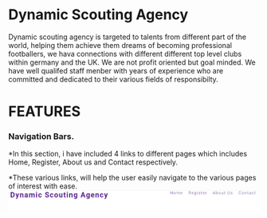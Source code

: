 
# Dynamic Scouting Agency
Dynamic scouting agency is targeted to talents from different part of the world, helping them achieve them dreams of becoming professional footballers, we hava connections with different different top level clubs within germany and the UK. We are not profit oriented but goal minded.
We have well qualifed staff menber with years of experience who are committed and dedicated to their various fields of responsibilty. 

# FEATURES
### Navigation Bars.
*In this section, i have included 4 links to different pages which includes Home, Register, About us and Contact respectively.

*These various links, will help the user easily navigate to the various pages of interest with ease.
![Header and nav bar.png](./assests/images/Header%20and%20nav%20bar.png)